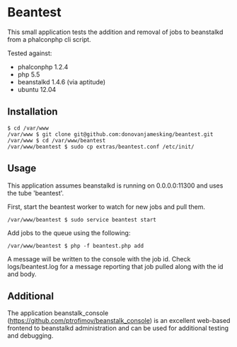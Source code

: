 # Beantest

This small application tests the addition and removal of jobs to 
beanstalkd from a phalconphp cli script.

Tested against:

* phalconphp 1.2.4
* php 5.5
* beanstalkd 1.4.6 (via aptitude)
* ubuntu 12.04

## Installation

	$ cd /var/www
	/var/www $ git clone git@github.com:donovanjamesking/beantest.git
	/var/www $ cd /var/www/beantest
	/var/www/beantest $ sudo cp extras/beantest.conf /etc/init/

## Usage

This application assumes beanstalkd is running on 0.0.0.0:11300 and
uses the tube 'beantest'.

First, start the beantest worker to watch for new jobs and pull
them.

	/var/www/beantest $ sudo service beantest start

Add jobs to the queue using the following:

	/var/www/beantest $ php -f beantest.php add

A message will be written to the console with the job id.  Check 
logs/beantest.log for a message reporting that job pulled along with 
the id and body.

## Additional

The application beanstalk_console (https://github.com/ptrofimov/beanstalk_console)
is an excellent web-based frontend to beanstalkd administration and can
be used for additional testing and debugging.